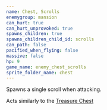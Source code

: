 ```yaml
---
name: Chest, Scrolls
enemygroup: mansion
can_hurt: true
can_hurt_unprovoked: true
spawns_children: true
spawns_children_child_id: scrolls
can_path: false
pacified_when_flying: false
massive: false
hp: 9
game_name: enemy_chest_scrolls
sprite_folder_name: chest
---
```


Spawns a single scroll when attacking.

Acts similarly to the [Treasure Chest](#enemy-chest-treasure)
